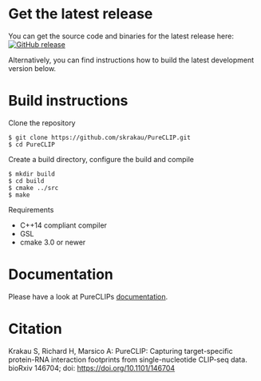 # Get the latest release

You can get the source code and binaries for the latest release here: [![GitHub release](https://img.shields.io/github/release/skrakau/PureCLIP.svg)](https://github.com/skrakau/PureCLIP/releases/latest)

Alternatively, you can find instructions how to build the latest development version below.

# Build instructions

Clone the repository

    $ git clone https://github.com/skrakau/PureCLIP.git
    $ cd PureCLIP

Create a build directory, configure the build and compile

    $ mkdir build
    $ cd build
    $ cmake ../src
    $ make

Requirements

 - C++14 compliant compiler
 - GSL
 - cmake 3.0 or newer


# Documentation

Please have a look at PureCLIPs [documentation](http://pureclip.readthedocs.io/en/latest/).

# Citation

Krakau S, Richard H, Marsico A: PureCLIP: Capturing target-specific protein-RNA interaction footprints from single-nucleotide CLIP-seq data. bioRxiv 146704; doi: https://doi.org/10.1101/146704 
